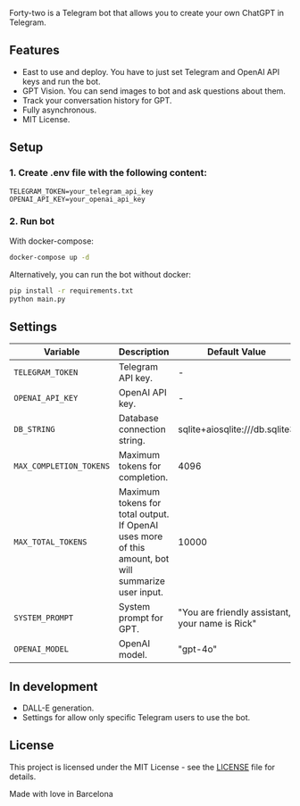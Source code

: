 Forty-two is a Telegram bot that allows you to create your own ChatGPT in Telegram.

## Features

- East to use and deploy. You have to just set Telegram and OpenAI API keys and run the bot.
- GPT Vision. You can send images to bot and ask questions about them.
- Track your conversation history for GPT.
- Fully asynchronous.
- MIT License.

## Setup

### 1. Create .env file with the following content:

```
TELEGRAM_TOKEN=your_telegram_api_key
OPENAI_API_KEY=your_openai_api_key
```
### 2. Run bot

With docker-compose:

```bash
docker-compose up -d
```

Alternatively, you can run the bot without docker:

```bash
pip install -r requirements.txt
python main.py
```

## Settings


| Variable                | Description                                                                                         | Default Value                                   |
|-------------------------|-----------------------------------------------------------------------------------------------------|-------------------------------------------------|
| `TELEGRAM_TOKEN`        | Telegram API key.                                                                                   | -                                               |
| `OPENAI_API_KEY`        | OpenAI API key.                                                                                     | -                                               |
| `DB_STRING`             | Database connection string.                                                                         | sqlite+aiosqlite:///db.sqlite3                  |
| `MAX_COMPLETION_TOKENS` | Maximum tokens for completion.                                                                      | 4096                                            |
| `MAX_TOTAL_TOKENS`      | Maximum tokens for total output. If OpenAI uses more of this amount, bot will summarize user input. | 10000                                           |
| `SYSTEM_PROMPT`         | System prompt for GPT.                                                                              | "You are friendly assistant, your name is Rick" |
| `OPENAI_MODEL`          | OpenAI model.                                                                                       | "gpt-4o"                                        |


## In development

- DALL-E generation.
- Settings for allow only specific Telegram users to use the bot.

## License

This project is licensed under the MIT License - see the [LICENSE](LICENSE) file for details.

Made with love in Barcelona
